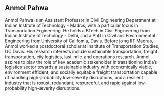 ## Anmol Pahwa

Anmol Pahwa is an Assistant Professor in Civil Engineering Department at Indian Institute of Technology - Madras, with a particular focus in Transportation Engineering. He holds a BTech in Civil Engineering from Indian Institute of Techology - Delhi, and a PhD in Civil and Environmental Engineering from University of California, Davis. Before joing IIT Madras, Anmol worked a postdoctoral scholar at Insititute of Transportation Studies, UC Davis. His research interests include sustainable transportation, freight transportation, city logistics, last-mile, and operations research. Anmol aspires to play the role of key academic stakeholder in transitioning India’s logistics sector towards a sustainable industry with economically viable, environment efficient, and socially equitable freight transportation capable of handling high-probability low-severity disruptions, and a resilient industry that is robust, redundant, resourceful, and rapid against low-probability high-severity disruptions.

<a href="/assets/pdf/cv-anmolpahwa.pdf"><i class="ai ai-cv-square ai-3x"></i></a>
<a href="https://scholar.google.com/citations?user=YLY2ITYAAAAJ&hl=en"><i class="ai ai-google-scholar-square ai-3x"></i></a>
